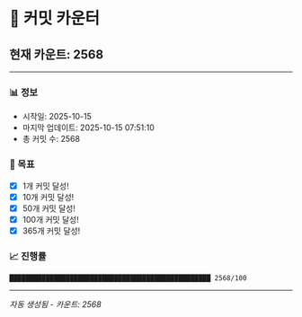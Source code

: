 # 🔢 커밋 카운터

## 현재 카운트: 2568

---

### 📊 정보
- 시작일: 2025-10-15
- 마지막 업데이트: 2025-10-15 07:51:10
- 총 커밋 수: 2568

### 🎯 목표
- [x] 1개 커밋 달성!
- [x] 10개 커밋 달성!
- [x] 50개 커밋 달성!
- [x] 100개 커밋 달성!
- [x] 365개 커밋 달성!

### 📈 진행률
```
██████████████████████████████████████████████████ 2568/100
```

---
*자동 생성됨 - 카운트: 2568*
